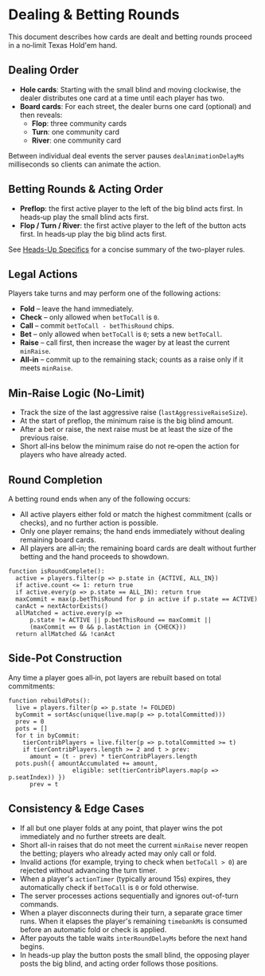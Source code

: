 # Dealing & Betting Rounds

This document describes how cards are dealt and betting rounds proceed in a no‑limit Texas Hold'em hand.

## Dealing Order

- **Hole cards**: Starting with the small blind and moving clockwise, the dealer distributes one card at a time until each player has two.
- **Board cards**: For each street, the dealer burns one card (optional) and then reveals:
  - **Flop**: three community cards
  - **Turn**: one community card
  - **River**: one community card

Between individual deal events the server pauses `dealAnimationDelayMs` milliseconds so clients can animate the action.

## Betting Rounds & Acting Order

- **Preflop**: the first active player to the left of the big blind acts first. In heads‑up play the small blind acts first.
- **Flop / Turn / River**: the first active player to the left of the button acts first. In heads‑up play the big blind acts first.

See [Heads-Up Specifics](./heads-up.md) for a concise summary of the two-player rules.

## Legal Actions

Players take turns and may perform one of the following actions:

- **Fold** – leave the hand immediately.
- **Check** – only allowed when `betToCall` is `0`.
- **Call** – commit `betToCall - betThisRound` chips.
- **Bet** – only allowed when `betToCall` is `0`; sets a new `betToCall`.
- **Raise** – call first, then increase the wager by at least the current `minRaise`.
- **All‑in** – commit up to the remaining stack; counts as a raise only if it meets `minRaise`.

## Min‑Raise Logic (No‑Limit)

- Track the size of the last aggressive raise (`lastAggressiveRaiseSize`).
- At the start of preflop, the minimum raise is the big blind amount.
- After a bet or raise, the next raise must be at least the size of the previous raise.
- Short all‑ins below the minimum raise do not re‑open the action for players who have already acted.

## Round Completion

A betting round ends when any of the following occurs:

- All active players either fold or match the highest commitment (calls or checks), and no further action is possible.
- Only one player remains; the hand ends immediately without dealing remaining board cards.
- All players are all‑in; the remaining board cards are dealt without further betting and the hand proceeds to showdown.

```pseudo
function isRoundComplete():
  active = players.filter(p => p.state in {ACTIVE, ALL_IN})
  if active.count <= 1: return true
  if active.every(p => p.state == ALL_IN): return true
  maxCommit = max(p.betThisRound for p in active if p.state == ACTIVE)
  canAct = nextActorExists()
  allMatched = active.every(p =>
      p.state != ACTIVE || p.betThisRound == maxCommit ||
      (maxCommit == 0 && p.lastAction in {CHECK}))
  return allMatched && !canAct
```

## Side-Pot Construction

Any time a player goes all‑in, pot layers are rebuilt based on total commitments:

```pseudo
function rebuildPots():
  live = players.filter(p => p.state != FOLDED)
  byCommit = sortAsc(unique(live.map(p => p.totalCommitted)))
  prev = 0
  pots = []
  for t in byCommit:
    tierContribPlayers = live.filter(p => p.totalCommitted >= t)
    if tierContribPlayers.length >= 2 and t > prev:
      amount = (t - prev) * tierContribPlayers.length
  pots.push({ amountAccumulated += amount,
                  eligible: set(tierContribPlayers.map(p => p.seatIndex)) })
      prev = t
```

## Consistency & Edge Cases

- If all but one player folds at any point, that player wins the pot immediately and no further streets are dealt.
- Short all-in raises that do not meet the current `minRaise` never reopen the betting; players who already acted may only call or fold.
- Invalid actions (for example, trying to check when `betToCall > 0`) are rejected without advancing the turn timer.
- When a player's `actionTimer` (typically around 15s) expires, they automatically check if `betToCall` is `0` or fold otherwise.
- The server processes actions sequentially and ignores out-of-turn commands.
- When a player disconnects during their turn, a separate grace timer runs. When it elapses the player's remaining `timebankMs` is consumed before an automatic fold or check is applied.
- After payouts the table waits `interRoundDelayMs` before the next hand begins.
- In heads-up play the button posts the small blind, the opposing player posts the big blind, and acting order follows those positions.
